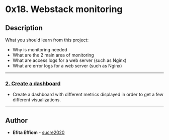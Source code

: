 # 0x18. Webstack monitoring

## Description
What you should learn from this project:

* Why is monitoring needed
* What are the 2 main area of monitoring
* What are access logs for a web server (such as Nginx)
* What are error logs for a web server (such as Nginx)

---

### [2. Create a dashboard](./2-setup_datadog)
* Create a dashboard with different metrics displayed in order to get a few different visualizations.  

---

## Author
* **Efita Effiom** - [sucre2020](https://github.com/sucre2020)